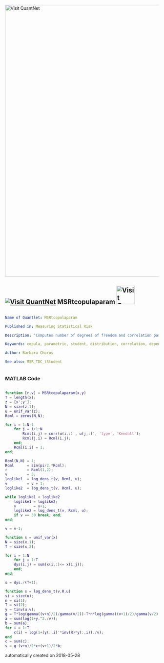 [<img src="https://github.com/QuantLet/Styleguide-and-FAQ/blob/master/pictures/banner.png" width="888" alt="Visit QuantNet">](http://quantlet.de/)

## [<img src="https://github.com/QuantLet/Styleguide-and-FAQ/blob/master/pictures/qloqo.png" alt="Visit QuantNet">](http://quantlet.de/) **MSRtcopulaparam** [<img src="https://github.com/QuantLet/Styleguide-and-FAQ/blob/master/pictures/QN2.png" width="60" alt="Visit QuantNet 2.0">](http://quantlet.de/)

```yaml

Name of Quantlet: MSRtcopulaparam

Published in: Measuring Statistical Risk

Description: 'Computes number of degrees of freedom and correlation parameter rho for t-Student copula.'

Keywords: copula, parametric, student, distribution, correlation, dependence

Author: Barbara Choros

See also: MSR_TDC_tStudent



```

### MATLAB Code
```matlab

function [r,v] = MSRtcopulaparam(x,y)
T = length(x);
z = [x';y'];
N = size(z,1);
u = unif_var(z);
Rcml = zeros(N,N);

for i = 1:N-1
    for j = i+1:N
        Rcml(i,j) = corr(u(i,:)', u(j,:)', 'type', 'Kendall');
        Rcml(j,i) = Rcml(i,j);
    end;
    Rcml(i,i) = 1;
end;

Rcml(N,N) = 1;
Rcml      = sin(pi/2.*Rcml);
r         = Rcml(1,2);
v         = 3;
loglike1  = log_dens_t(v, Rcml, u);
v         = v + 1;
loglike2  = log_dens_t(v, Rcml, u);

while loglike1 < loglike2
    loglike1 = loglike2;
    v        = v+1;
    loglike2 = log_dens_t(v, Rcml, u);
    if v == 30 break; end;
end;

v = v-1;

function s = unif_var(x)
N = size(x,1);
T = size(x,2);

for i = 1:N
    for j = 1:T
    dys(i,j) = sum(x(i,:)<= x(i,j));
    end;
end;

s = dys./(T+1);

function s = log_dens_t(v,R,u)
si = size(u);
n = si(1);
T = si(2);
y = tinv(u,v);
g = T*log(gamma((v+n)/2)/gamma(v/2))-T*n*log(gamma((v+1)/2)/gamma(v/2))-T/2*log(abs(det(R)));
a = sum(log(1+y.^2./v));
b = sum(a);
for i = 1:T
    c(i) = log(1+(y(:,i)'*inv(R)*y(:,i))./v);
end
c = sum(c);
s = g-(v+n)/2*c+(v+1)/2*b;
```

automatically created on 2018-05-28
